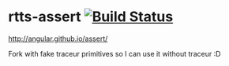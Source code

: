 # rtts-assert [![Build Status][travis-image]][travis-url]

http://angular.github.io/assert/

Fork with fake traceur primitives so I can use it without traceur :D

[travis-url]: http://travis-ci.org/douglasduteil/assert
[travis-image]: http://travis-ci.org/douglasduteil/assert.svg?branch=develop-babel-compatibility

